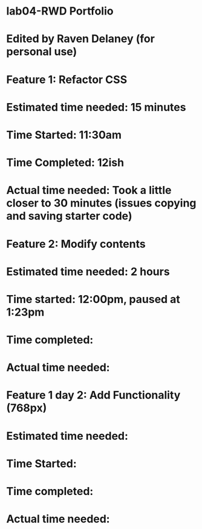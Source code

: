 # lab04-RWD Portfolio

# Edited by Raven Delaney (for personal use)

# Feature 1: Refactor CSS
# Estimated time needed: 15 minutes
# Time Started: 11:30am
# Time Completed: 12ish
# Actual time needed: Took a little closer to 30 minutes (issues copying and saving starter code)

# Feature 2: Modify contents
# Estimated time needed: 2 hours
# Time started: 12:00pm, paused at 1:23pm
# Time completed:
# Actual time needed:

# Feature 1 day 2: Add Functionality (768px)
# Estimated time needed:
# Time Started:
# Time completed:
# Actual time needed:
